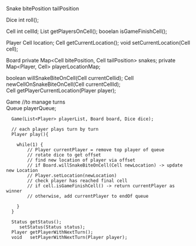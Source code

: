Snake
   bitePosition
   tailPosition

Dice
   int roll();

Cell
   int cellId;
   List<Player> getPlayersOnCell();
   booelan isGameFinishCell();
   

Player
   Cell location;
   Cell getCurrentLocation();
   void	setCurrentLocation(Cell cell);	

Board
   private Map<Cell bitePosition, Cell tailPosition> snakes;
   private Map<Player, Cell> playerLocationMap;	   

   boolean willSnakeBiteOnCell(Cell currentCellid);
   Cell	   newCellOnSnakeBiteOnCell(Cell currentCellId);	
   Cell	   getPlayerCurrentLocation(Player player);	   	

Game
     //to manage turns	
     Queue<Player> playerQueue;	

      Game(List<Player> playerList, Board board, Dice dice);
	
      // each player plays turn by turn	
      Player play(){
		 
		while(1) {
			// Player currentPlayer = remove top player of queue
			// rotate dice to get offset
			// find new location of player via offset
			// if Board.willSnakeBiteOnCell(Cell newLocation) -> update new Location
			// Player.setLocation(newLocation)
			// check player has reached final cell
			// if cell.isGameFinishCell() -> return currentPlayer as winner
			// otherwise, add currentPlayer to endOf queue
			
		}
      }

      Status getStatus();
	     setStatus(Status status);
      Player getPlayerWithNextTurn();
      void   setPlayerWithNextTurn(Player player);
	      	     			
